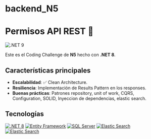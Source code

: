 # backend_N5
# Permisos API REST 🚀

![.NET 9](https://devblogs.microsoft.com/dotnet/wp-content/uploads/sites/10/2023/03/asp_blog_image.png)

Este es el Coding Challenge de **N5** hecho con **.NET 8**.

## Características principales

- **Escalabilidad**: ✅ Clean Architecture.
- **Resiliencia**: Implementación de Results Pattern en los responses.
- **Buenas prácticas**: Patrones repository, unit of work, CQRS, Configuration, SOLID, Inyeccion de dependencias, elastic search.

## **Tecnologías**
[![.NET 8](https://img.shields.io/badge/.NET-8.0-blue)](https://dotnet.microsoft.com/)
[![Entity Framework](https://img.shields.io/badge/entity-framework-core)](https://learn.microsoft.com/es-es/ef/)
[![SQL Server](https://img.shields.io/badge/SQL%20Server-Database-red)](https://www.microsoft.com/en-us/sql-server)
[![Elastic Search](https://img.shields.io/badge/elastic-search-green)](https://www.elastic.co/)
[![Elastic Search](https://img.shields.io/badge/docker-container-blue)](https://www.docker.com/)
